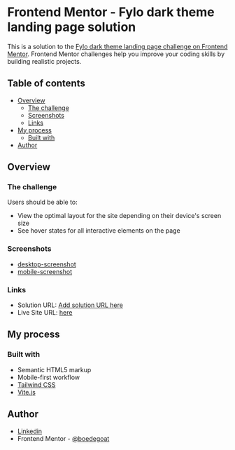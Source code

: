 # Frontend Mentor - Fylo dark theme landing page solution

This is a solution to the [Fylo dark theme landing page challenge on Frontend Mentor](https://www.frontendmentor.io/challenges/fylo-dark-theme-landing-page-5ca5f2d21e82137ec91a50fd). Frontend Mentor challenges help you improve your coding skills by building realistic projects.

## Table of contents

- [Overview](#overview)
  - [The challenge](#the-challenge)
  - [Screenshots](#screenshots)
  - [Links](#links)
- [My process](#my-process)
  - [Built with](#built-with)
- [Author](#author)

## Overview

### The challenge

Users should be able to:

- View the optimal layout for the site depending on their device's screen size
- See hover states for all interactive elements on the page

### Screenshots

- [desktop-screenshot](https://user-images.githubusercontent.com/79205710/131221216-88b90bd6-8aa8-4716-bf1b-c7872c9e1462.png)
- [mobile-screenshot](https://user-images.githubusercontent.com/79205710/131221276-3ab7388b-9ee2-4deb-a56e-dfdbf5ac7778.png)

### Links

- Solution URL: [Add solution URL here](https://your-solution-url.com)
- Live Site URL: [here](https://frontend-mentor-fylo-dark-landing-page.vercel.app/)

## My process

### Built with

- Semantic HTML5 markup
- Mobile-first workflow
- [Tailwind CSS](https://tailwindcss.com/)
- [Vite.js](https://vitejs.dev/)

## Author

- [Linkedin](https://www.linkedin.com/in/bhremada-fevreano-590996202/)
- Frontend Mentor - [@boedegoat](https://www.frontendmentor.io/profile/boedegoat)
